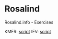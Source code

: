 # Rosalind
Rosalind.info - Exercises

KMER: [script](kmer_composition.py)
IEV: [script](calculating_expected_offspring.py)
